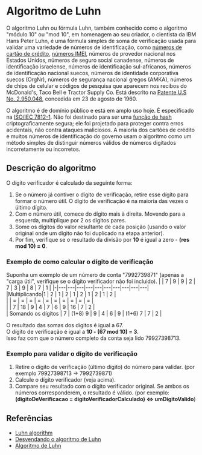 # Algoritmo de Luhn

O algoritmo Luhn ou fórmula Luhn, também conhecido como o algoritmo "módulo 10" ou "mod 10", em homenagem ao seu criador, o cientista da IBM Hans Peter Luhn, é uma fórmula simples de soma de verificação usada para validar uma variedade de números de identificação, como [números de cartão de crédito](https://en.wikipedia.org/wiki/Payment_card_number), [números IMEI](https://en.wikipedia.org/wiki/International_Mobile_Equipment_Identity), números de provedor nacional nos Estados Unidos, números de seguro social canadense, números de identificação israelense, números de identificação sul-africanos, números de identificação nacional suecos, números de identidade corporativa suecos (OrgNr), números de segurança nacional gregos (AMKA), números de chips de celular e códigos de pesquisa que aparecem nos recibos do McDonald's, Taco Bell e Tractor Supply Co. Está descrito na [Patente U.S No. 2.950.048](https://worldwide.espacenet.com/patent/search/family/003449488/publication/US2950048A?q=pn%3DUS2950048A), concedida em 23 de agosto de 1960.

O algoritmo é de domínio público e está em amplo uso hoje. É especificado na [ISO/IEC 7812-1](https://en.wikipedia.org/wiki/ISO/IEC_7812). Não foi destinado para ser uma [função de hash](https://en.wikipedia.org/wiki/Cryptographic_hash_function) criptograficamente segura; ele foi projetado para proteger contra erros acidentais, não contra ataques maliciosos. A maioria dos cartões de crédito e muitos números de identificação do governo usam o algoritmo como um método simples de distinguir números válidos de números digitados incorretamente ou incorretos.

## Descrição do algoritmo

O dígito verificador é calculado da seguinte forma:  
1. Se o número já contiver o dígito de verificação, retire esse dígito para formar o número útil. O dígito de verificação é na maioria das vezes o último dígito.  
2. Com o número útil, comece do dígito mais à direita. Movendo para a esquerda, multiplique por 2 os dígitos pares.
3. Some os dígitos do valor resultante de cada posição (usando o valor original onde um dígito não foi duplicado na etapa anterior).
4. Por fim, verifique se o resultado da divisão por **10** é igual a zero - **(res mod 10) = 0**.

### Exemplo de como calcular o dígito de verificação

Suponha um exemplo de um número de conta "7992739871" (apenas a "carga útil", verifique se o dígito verificador não foi incluido).
| | 7 | 9 | 9 | 2 | 7 | 3 | 9 | 8 | 7 | 1 |
|-|---|---|---|---|---|---|---|---|---|---|  
|Multiplicando|1 | 2 | 1 | 2 | 1 | 2 | 1 | 2 | 1 | 2 |  
| | = | = | = | = | = | = | = | = | = | = |  
| | 7 | 18 | 9 | 4 | 7 | 6 | 9 | 16 | 7 | 2 |  
| Somando os dígitos | 7 | (1+8) 9 | 9 | 4 | 6 | 9 | (1+6) 7 | 7 | 2 |

O resultado das somas dos dígitos é igual a 67.  
O dígito de verificação é igual a **10 - (67 mod 10) = 3**.  
Isso faz com que o número completo da conta seja lido 79927398713.

### Exemplo para validar o dígito de verificação

1. Retire o dígito de verificação (último dígito) do número para validar. (por exemplo 79927398713 -> 7992739871)
2. Calcule o dígito verificador (veja acima).
3. Compare seu resultado com o dígito verificador original. Se ambos os números corresponderem, o resultado é válido. (por exemplo: **(digitoDeVerificacao = digitoVerificadorCalculado) <=> umDigitoValido**)

## Referências

- [Luhn algorithm](https://en.wikipedia.org/wiki/Luhn_algorithm)
- [Desvendando o algoritmo de Luhn](https://youtu.be/-R7QPKb58lQ)
- [Algoritmo de Luhn](https://stringfixer.com/pt/Luhn_algorithm)
